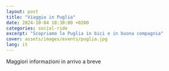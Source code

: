 ```yaml
---
layout: post
title: "Viaggio in Puglia"
date: 2024-10-04 18:30:00 +0200
categories: social-ride
excerpt: "Scopriamo la Puglia in bici e in buona compagnia"
cover: assets/images/events/puglia.jpg
lang: it
---
```


Maggiori informazioni in arrivo a breve
